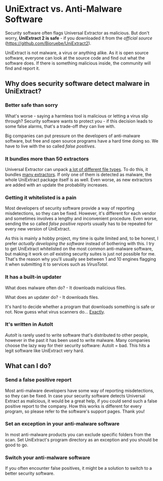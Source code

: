 # UniExtract vs. Anti-Malware Software

Security software often flags Universal Extractor as malicious. But don't worry, **UniExtract 2 is safe** - if you downloaded it from the *official source* (https://github.com/Bioruebe/UniExtract2).

UniExtract is not malware, a virus or anything alike. As it is open source software, everyone can look at the source code and find out what the software does. If there is something malicious inside, the community will find and report it.



## Why does security software detect malware in UniExtract?

### Better safe than sorry

What's worse - saying a harmless tool is malicious or letting a virus slip through?
Security software wants to protect you - if this decision leads to some false alarms, that's a trade-off *they* can live with.

Big companies can put pressure on the developers of anti-malware software, but free and open source programs have a hard time doing so. We have to live with the so called *false positives*.

### It bundles more than 50 extractors

Universal Extractor can unpack [a lot of different file types](FORMATS.md). To do this, it bundles [many extractors](helper_binaries_info.txt). If only one of them is detected as malware, the whole UniExtract package itself is as well. Even worse, as new extractors are added with an update the probability increases.

### Getting it whitelisted is a pain

Most developers of security software provide a way of reporting misdetections, so they can be fixed. However, it's different for each vendor and sometimes involves a lengthy and inconvenient procedure. Even worse, sending the so called *false positive reports* usually has to be repeated for every new version of UniExtract.

As this is mainly a hobby project, my time is quite limited and, to be honest, I prefer *actually developing the software* instead of bothering with this. I try to get UniExtract whitelisted on the most common anti-malware software, but making it work on *all* existing security suites is just not possible for me. That's the reason why you'll usually see between 1 and 10 engines flagging it when submitting it to services such as *VirusTotal*.

### It has a built-in updater

What does malware often do? - It downloads malicious files.

What does an updater do? - It downloads files.

It's hard to decide whether a program that downloads something is safe or not. Now guess what virus scanners do... [Exactly](#better-safe-than-sorry).

### It's written in AutoIt

*AutoIt* is rarely used to write software that's distributed to other people, however in the past it has been used to write malware. Many companies choose the lazy way for their security software: AutoIt = bad. This hits a legit software like UniExtract very hard.



## What can I do?

### Send a false positive report

Most anti-malware developers have some way of reporting misdetections, so they can be fixed. In case your security software detects Universal Extract as malicious, it would be a great help, if you could send such a false positive report to the company. How this works is different for every program, so please refer to the software's support pages. Thank you!

### Set an exception in your anti-malware software

In most anti-malware products you can exclude specific folders from the scan. Set UniExtract's program directory as an exception and you should be good to go.

### Switch your anti-malware software

If you often encounter false positives, it might be a solution to switch to a better security software.

